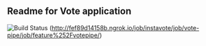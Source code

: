 ## Readme for Vote application

![Build Status](http://fef89d14158b.ngrok.io/buildStatus/icon?job=instavote%2Fvote-pipe%2Ffeature%252Fvotepipe)
(http://fef89d14158b.ngrok.io/job/instavote/job/vote-pipe/job/feature%252Fvotepipe/)
